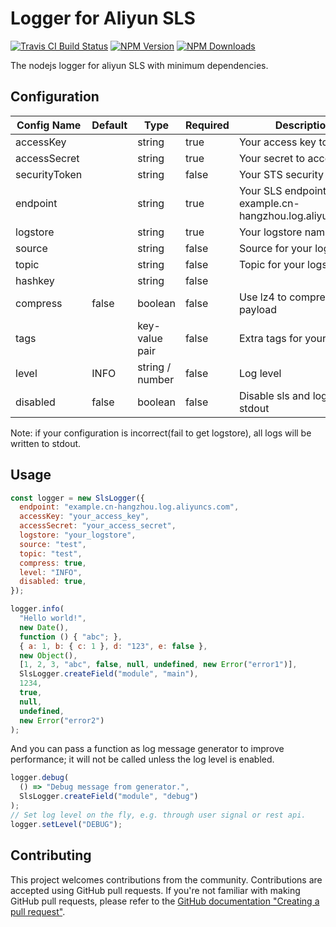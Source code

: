 # Logger for Aliyun SLS

[![Travis CI Build Status](https://img.shields.io/travis/innopals/node-sls-logger/master.svg)](http://travis-ci.org/innopals/node-sls-logger)
[![NPM Version](https://img.shields.io/npm/v/sls-logger.svg)](https://npmjs.org/package/sls-logger)
[![NPM Downloads](https://img.shields.io/npm/dm/sls-logger.svg)](https://npmjs.org/package/sls-logger)

The nodejs logger for aliyun SLS with minimum dependencies.

## Configuration

| Config Name   | Default | Type            | Required | Description                                                  |
| ------------- | ------- | --------------- | -------- | ------------------------------------------------------------ |
| accessKey     |         | string          | true     | Your access key to SLS                                       |
| accessSecret  |         | string          | true     | Your secret to access SLS                                    |
| securityToken |         | string          | false    | Your STS security token                                      |
| endpoint      |         | string          | true     | Your SLS endpoint, e.g. example.cn-hangzhou.log.aliyuncs.com |
| logstore      |         | string          | true     | Your logstore name                                           |
| source        |         | string          | false    | Source for your logs                                         |
| topic         |         | string          | false    | Topic for your logs                                          |
| hashkey       |         | string          | false    |                                                              |
| compress      | false   | boolean         | false    | Use lz4 to compress log payload                              |
| tags          |         | key-value pair  | false    | Extra tags for your logs                                     |
| level         | INFO    | string / number | false    | Log level                                                    |
| disabled      | false   | boolean         | false    | Disable sls and log to stdout                                |

Note: if your configuration is incorrect(fail to get logstore), all logs will be written to stdout.

## Usage

```javascript
const logger = new SlsLogger({
  endpoint: "example.cn-hangzhou.log.aliyuncs.com",
  accessKey: "your_access_key",
  accessSecret: "your_access_secret",
  logstore: "your_logstore",
  source: "test",
  topic: "test",
  compress: true,
  level: "INFO",
  disabled: true,
});

logger.info(
  "Hello world!",
  new Date(),
  function () { "abc"; },
  { a: 1, b: { c: 1 }, d: "123", e: false },
  new Object(),
  [1, 2, 3, "abc", false, null, undefined, new Error("error1")],
  SlsLogger.createField("module", "main"),
  1234,
  true,
  null,
  undefined,
  new Error("error2")
);
```

And you can pass a function as log message generator to improve performance; it will not be called unless the log level is enabled.

``` js
logger.debug(
  () => "Debug message from generator.",
  SlsLogger.createField("module", "debug")
);
// Set log level on the fly, e.g. through user signal or rest api.
logger.setLevel("DEBUG");
```

## Contributing

This project welcomes contributions from the community. Contributions are accepted using GitHub pull requests. If you're not familiar with making GitHub pull requests, please refer to the [GitHub documentation "Creating a pull request"](https://help.github.com/articles/creating-a-pull-request/).
